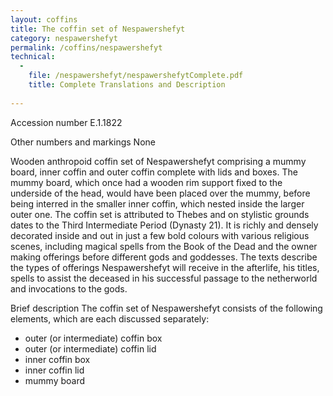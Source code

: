 ```yaml
---
layout: coffins
title: The coffin set of Nespawershefyt
category: nespawershefyt
permalink: /coffins/nespawershefyt
technical:
  - 
    file: /nespawershefyt/nespawershefytComplete.pdf
    title: Complete Translations and Description
 
---
```


Accession number
E.1.1822

Other numbers and markings
None


Wooden anthropoid coffin set of Nespawershefyt comprising a mummy board, inner coffin and outer coffin complete with lids
and boxes. The mummy board, which once had a wooden rim support fixed to the underside of the head, would have been placed
over the mummy, before being interred in the smaller inner coffin, which nested inside the larger outer one. The coffin
set is attributed to Thebes and on stylistic grounds dates to the Third Intermediate Period (Dynasty 21). It is richly
and densely decorated inside and out in just a few bold colours with various religious scenes, including magical spells
from the Book of the Dead and the owner making offerings before different gods and goddesses. The texts describe the
types of offerings Nespawershefyt will receive in the afterlife, his titles, spells to assist the deceased in his successful passage to the netherworld and invocations to the gods.

Brief description
The coffin set of Nespawershefyt consists of the following elements, which are each discussed separately:

* outer (or intermediate) coffin box
* outer (or intermediate) coffin lid
* inner coffin box
* inner coffin lid
* mummy board
